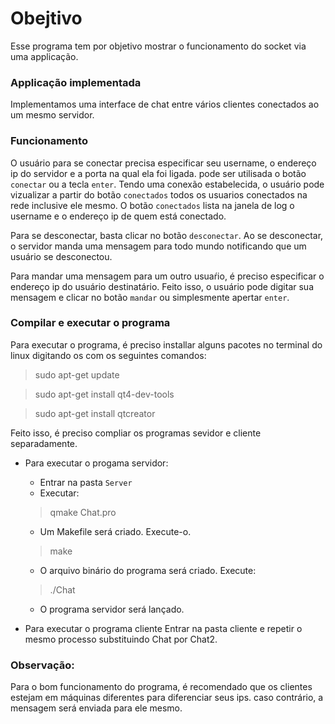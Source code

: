 # Obejtivo  
  Esse programa tem por objetivo mostrar o funcionamento do socket via uma applicação.
### Applicação implementada
Implementamos uma interface de chat entre vários clientes conectados ao um mesmo servidor. 
### Funcionamento
O usuário para se conectar precisa especificar seu username, o endereço ip do servidor e a porta na qual ela foi ligada. pode ser utilisada o botão `conectar` ou a tecla `enter`. 
Tendo uma conexão estabelecida, o usuário pode vizualizar a partir do botão `conectados` todos os usuarios conectados na rede inclusive ele mesmo. O botão `conectados` lista na janela de log o username e o endereço ip de quem está conectado.

Para se desconectar, basta clicar no botão `desconectar`. Ao se desconectar, o servidor manda uma mensagem para todo mundo notificando que um usuário se desconectou.

Para mandar uma mensagem para um outro usuaŕio, é preciso especificar o endereço ip do usuário destinatário. Feito isso, o usuário pode digitar sua mensagem e clicar no botão `mandar` ou simplesmente apertar `enter`.
### Compilar e executar o programa
Para executar o programa, é preciso installar alguns pacotes no terminal do linux digitando os com os seguintes comandos:

> sudo apt-get update

> sudo apt-get install qt4-dev-tools

> sudo apt-get install qtcreator

Feito isso, é preciso compliar os programas sevidor e cliente separadamente.
* Para executar o progama servidor:
  * Entrar na pasta `Server`
  * Executar:
  > qmake Chat.pro
  
  * Um Makefile será criado. Execute-o.
  > make
  
  * O arquivo binário do programa será criado. Execute:
  > ./Chat
  
  * O programa servidor será lançado.
* Para executar o programa cliente
Entrar na pasta cliente e repetir o mesmo processo substituindo Chat por Chat2.

### Observação:
Para o bom funcionamento do programa, é recomendado que os clientes estejam em máquinas diferentes para diferenciar seus ips. caso contrário, a mensagem será enviada para ele mesmo.
